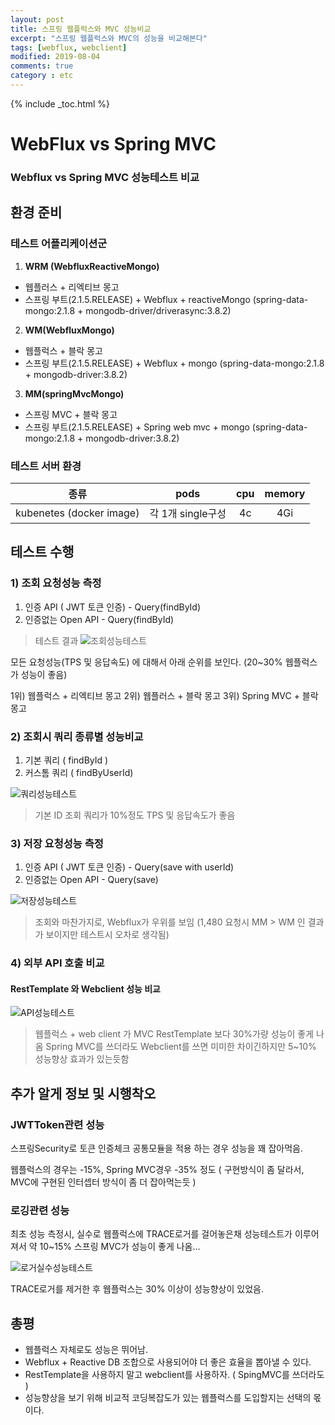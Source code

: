 ```yaml
---
layout: post
title: 스프링 웹플럭스와 MVC 성능비교 
excerpt: "스프링 웹플럭스와 MVC의 성능을 비교해본다"
tags: [webflux, webclient]
modified: 2019-08-04
comments: true
category : etc
---
```


{% include _toc.html %}

# WebFlux  vs Spring MVC

### Webflux vs Spring MVC 성능테스트 비교


## 환경 준비

### 테스트 어플리케이션군

1. **WRM (WebfluxReactiveMongo)**
- 웹플러스 + 리엑티브 몽고
- 스프링 부트(2.1.5.RELEASE) + Webflux + reactiveMongo (spring-data-mongo:2.1.8 + mongodb-driver/driverasync:3.8.2)

2. **WM(WebfluxMongo)** 
- 웹플럭스 + 블락 몽고
- 스프링 부트(2.1.5.RELEASE) + Webflux + mongo (spring-data-mongo:2.1.8 + mongodb-driver:3.8.2)

3. **MM(springMvcMongo)**
- 스프링 MVC + 블락 몽고
- 스프링 부트(2.1.5.RELEASE) + Spring web mvc + mongo (spring-data-mongo:2.1.8 + mongodb-driver:3.8.2)


### 테스트 서버 환경

|종류|pods|cpu|memory|
|:---:|:---:|:---:|:---:|
|kubenetes (docker image)|각 1개 single구성|  4c | 4Gi |




## 테스트 수행



### 1) 조회 요청성능 측정

1. 인증 API ( JWT 토큰 인증) - Query(findById)
2. 인증없는 Open API  - Query(findById)

> 테스트 결과
![조회성능테스트](http://gjchoi.github.io/images/webflux/%E1%84%89%E1%85%A5%E1%86%BC%E1%84%82%E1%85%B3%E1%86%BC%E1%84%90%E1%85%A6%E1%84%89%E1%85%B3%E1%84%90%E1%85%B3_%E1%84%8C%E1%85%A9%E1%84%92%E1%85%AC1.png)

모든 요청성능(TPS 및 응답속도) 에 대해서 아래 순위를 보인다.    (20~30% 웹플럭스가 성능이 좋음)

1위) 웹플럭스 + 리엑티브 몽고
2위) 웹플러스 + 블락 몽고
3위) Spring MVC + 블락 몽고


### 2) 조회시 쿼리 종류별 성능비교

1. 기본 쿼리 ( findById )
2. 커스톰 쿼리 ( findByUserId)

![쿼리성능테스트](http://gjchoi.github.io/images/webflux/%E1%84%89%E1%85%A5%E1%86%BC%E1%84%82%E1%85%B3%E1%86%BC%E1%84%90%E1%85%A6%E1%84%89%E1%85%B3%E1%84%90%E1%85%B3_%E1%84%8C%E1%85%A9%E1%84%92%E1%85%AC2.png)

> 기본 ID 조회 쿼리가 10%정도 TPS 및 응답속도가 좋음


### 3) 저장 요청성능 측정

1. 인증 API ( JWT 토큰 인증) - Query(save with userId)
2. 인증없는 Open API  - Query(save)

![저장성능테스트](http://gjchoi.github.io/images/webflux/%E1%84%89%E1%85%A5%E1%86%BC%E1%84%82%E1%85%B3%E1%86%BC%E1%84%90%E1%85%A6%E1%84%89%E1%85%B3%E1%84%90%E1%85%B3_%E1%84%8C%E1%85%A5%E1%84%8C%E1%85%A1%E1%86%BC.png)

> 조회와 마찬가지로, Webflux가 우위를 보임
> (1,480 요청시 MM > WM 인 결과가 보이지만 테스트시 오차로 생각됨)


### 4) 외부 API 호출 비교

#### RestTemplate 와 Webclient 성능 비교

![API성능테스트](http://gjchoi.github.io/images/webflux/%E1%84%89%E1%85%A5%E1%86%BC%E1%84%82%E1%85%B3%E1%86%BC%E1%84%90%E1%85%A6%E1%84%89%E1%85%B3%E1%84%90%E1%85%B3_%E1%84%8B%E1%85%AC%E1%84%87%E1%85%AEAPI%E1%84%92%E1%85%A9%E1%84%8E%E1%85%AE%E1%86%AF.png)

> 웹플럭스 + web client 가 MVC RestTemplate 보다 30%가량 성능이 좋게 나옴
> Spring MVC를 쓰더라도 Webclient를 쓰면 미미한 차이긴하지만 5~10% 성능향상 효과가 있는듯함


## 추가 알게 정보 및 시행착오



### JWTToken관련 성능

스프링Security로 토큰 인증체크 공통모듈을 적용 하는 경우 성능을 꽤 잡아먹음.

웹플럭스의 경우는 -15%, Spring MVC경우 -35% 정도 ( 구현방식이 좀 달라서, MVC에 구현된 인터셉터 방식이 좀 더 잡아먹는듯 )


### 로깅관련 성능

최초 성능 측정시, 실수로 웹플럭스에 TRACE로거를 걸어놓은채 성능테스트가 이루어져서
약 10~15% 스프링 MVC가 성능이 좋게 나옴…

![로거실수성능테스트](http://gjchoi.github.io/images/webflux/%E1%84%89%E1%85%A5%E1%86%BC%E1%84%82%E1%85%B3%E1%86%BC%E1%84%90%E1%85%A6%E1%84%89%E1%85%B3%E1%84%90%E1%85%B3_%E1%84%89%E1%85%B5%E1%86%AF%E1%84%89%E1%85%AE.png)


TRACE로거를 제거한 후 웹플럭스는 30% 이상이 성능향상이 있었음.


## 총평

- 웹플럭스 자체로도 성능은 뛰어남. 
- Webflux + Reactive DB 조합으로 사용되어야 더 좋은 효율을 뽑아낼 수 있다.
- RestTemplate을 사용하지 말고 webclient를 사용하자. ( SpingMVC를 쓰더라도 )
- 성능향상을 보기 위해 비교적 코딩복잡도가 있는 웹플럭스를 도입할지는 선택의 몫이다.

